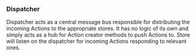 ### Dispatcher

Dispatcher acts as a central message bus responsible for distributing the incoming Actions to the appropriate stores. It has no logic of its own and simply acts as a hub for Action creator methods to push Actions to. Store will listen on the dispatcher for incoming Actions responding to relevant ones.
